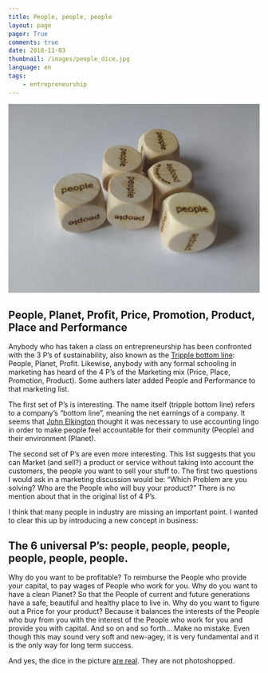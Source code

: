 ```yaml
---
title: People, people, people
layout: page
pager: True
comments: true
date: 2018-11-03
thumbnail: /images/people_dice.jpg
language: en
tags:
    - entrepreneurship
---
```


![People dice](/images/people_dice.jpg)

## People, Planet, Profit, Price, Promotion, Product, Place and Performance

Anybody who has taken a class on entrepreneurship has been confronted with the 3 P’s of sustainability, also known as the [Tripple bottom line](https://en.wikipedia.org/wiki/Triple_bottom_line): People, Planet, Profit. Likewise, anybody with any formal schooling in marketing has heard of the 4 P’s of the Marketing mix (Price, Place, Promotion, Product). Some authers later added People and Performance to that marketing list.

The first set of P’s is interesting. The name itself (tripple bottom line) refers to a company’s “bottom line”, meaning the net earnings of a company. It seems that [John Elkington](https://en.wikipedia.org/wiki/John_Elkington_(business_author)) thought it was necessary to use accounting lingo in order to make people feel accountable for their community (People) and their environment (Planet).

The second set of P’s are even more interesting. This list suggests that you can Market (and sell?) a product or service without taking into account the customers, the people you want to sell your stuff to. The first two questions I would ask in a marketing discussion would be: “Which Problem are you solving? Who are the People who will buy your product?” There is no mention about that in the original list of 4 P’s.

I think that many people in industry are missing an important point. I wanted to clear this up by introducing a new concept in business:

## The 6 universal P’s: people, people, people, people, people, people.
Why do you want to be profitable? To reimburse the People who provide your capital, to pay wages of People who work for you.
Why do you want to have a clean Planet? So that the People of current and future generations have a safe, beautiful and healthy place to live in.
Why do you want to figure out a Price for your product? Because it balances the interests of the People who buy from you with the interest of the People who work for you and provide you with capital.
And so on and so forth…
Make no mistake. Even though this may sound very soft and new-agey, it is very fundamental and it is the only way for long term success.

And yes, the dice in the picture [are real](http://www.mydice.be/). They are not photoshopped.